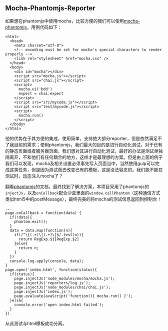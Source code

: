 ## Mocha-Phantomjs-Reporter
如果想在phantomjs中使用mocha，比较方便的我们可以使用[mocha-phantomjs](https://github.com/nathanboktae/mocha-phantomjs)，用例代码如下：

```
<html>
  <head>
    <meta charset="utf-8">
    <!-- encoding must be set for mocha's special characters to render properly -->
    <link rel="stylesheet" href="mocha.css" />
  </head>
  <body>
    <div id="mocha"></div>
    <script src="mocha.js"></script>
    <script src="chai.js"></script>
    <script>
      mocha.ui('bdd')
      expect = chai.expect
    </script>
    <script src="src/mycode.js"></script>
    <script src="test/mycode.js"></script>
    <script>
      mocha.run()
    </script>
  </body>
</html>
```
他的优势在于其方便的集成，使用简单，支持绝大部分reporter，但是依然满足不了我目前的需求；使用phantomjs，我们最大的目的是进行自动化测试，对于已有的静态页面或者服务器页面，我们想对其进行自动化测试，最好的办法是测试单独隔离开，不和他们有任何耦合的地方，这样才是最理想的方案。但是由上面的例子我们可以发现，mocha及相关设置必须事先写入页面当中，当然使用gulp可以完成这类任务，但是因为测试而去改变已有的模板，这是没法容忍的。我们能不能在测试时，动态注入mocha了？

翻看[phantomjs](http://phantomjs.org/)的文档，最终找到了解决方案，本项目采用了phantomjs的`injectJs`，以及`onCallback`配合沙盒里面的`window.callPhantom`（这种通信方式类似html5中的postMessage），最终完美的将mocha的测试信息返回到控制台！

```
...
page.onCallback = function(data) {
  if(!data){
    phantom.exit();
  }
  data = data.map(function(n){
    if(/^\{(.+)\|(.+)\}$/.test(n)){
      return RegExp.$1[RegExp.$2]
    }else{
      return n;
    }
  })
  console.log.apply(console, data);
}
page.open('index.html', function(status){
  if(status){
    page.injectJs('node_modules/mocha/mocha.js');
    page.injectJs('reporters/log.js');
    page.injectJs('node_modules/chai/chai.js');
    page.injectJs('index.js');
    page.evaluateJavaScript('function(){ mocha.run() }');
  }else{
    console.error('open index.html failed');
  }
})

```

从此测试与html模板成功分离。
